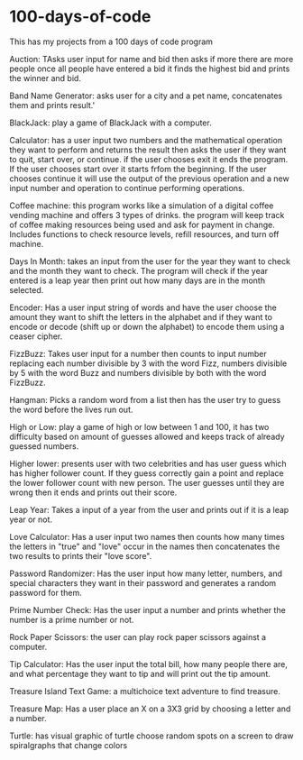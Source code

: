 # 100-days-of-code
This has my projects from a 100 days of code program

Auction: TAsks user input for name and bid then asks if more there are more people once all people have entered a bid it finds the highest bid and prints the winner and bid.

Band Name Generator: asks user for a city and a pet name, concatenates them and prints result.'

BlackJack: play a game of BlackJack with a computer.

Calculator: has a user input two numbers and the mathematical operation they want to perform and returns the result then asks the user if they want to quit, start over, or continue. if the user chooses exit it ends the program. If the user chooses start over it starts frfom the beginning. If the user chooses continue it will use the output of the previous operation and a new input number and operation to continue performing operations. 

Coffee machine: this program works like a simulation of a digital coffee vending machine and offers 3 types of drinks. the program will keep track of coffee making resources being used and ask for payment in change. Includes functions to check resource levels, refill resources, and turn off machine. 

Days In Month: takes an input from the user for the year they want to check and the month they want to check. The program will check if the year entered is a leap year then print out how many days are in the month selected.

Encoder: Has a user input string of words and have the user choose the amount they want to shift the letters in the alphabet and if they want to encode or decode (shift up or down the alphabet) to encode them using a ceaser cipher.

FizzBuzz: Takes user input for a number then counts to input number replacing each number divisible by 3 with the word Fizz, numbers divisible by 5 with the word Buzz and numbers divisible by both with the word FizzBuzz.

Hangman: Picks a random word from a list then has the user try to guess the word before the lives run out.

High or Low: play a game of high or low between 1 and 100, it has two difficulty based on amount of guesses allowed and keeps track of already guessed numbers.

Higher lower: presents user with two celebrities and has user guess which has higher follower count. If they guess correctly gain a point and replace the lower follower count with new person. The user guesses until they are wrong then it ends and prints out their score.

Leap Year: Takes a input of a year from the user and prints out if it is a leap year or not.

Love Calculator: Has a user input two names then counts how many times the letters in "true" and "love" occur in the names then concatenates the two results to prints their "love score".

Password Randomizer: Has the user input how many letter, numbers, and special characters they want in their password and generates a random password for them. 

Prime Number Check: Has the user input a number and prints whether the number is a prime number or not.

Rock Paper Scissors: the user can play rock paper scissors against a computer.

Tip Calculator: Has the user input the total bill, how many people there are, and what percentage they want to tip and will print out the tip amount.

Treasure Island Text Game: a multichoice text adventure to find treasure.

Treasure Map: Has a user place an X on a 3X3 grid by choosing a letter and a number. 

Turtle: has visual graphic of turtle choose random spots on a screen to draw spiralgraphs that change colors
